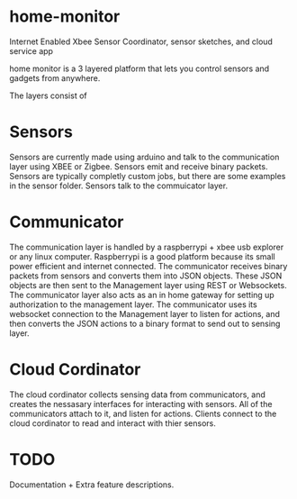 home-monitor
============

Internet Enabled Xbee Sensor Coordinator, sensor sketches, and cloud service app

home monitor is a 3 layered platform that lets you control sensors and gadgets from anywhere.

The layers consist of

Sensors
=======

Sensors are currently made using arduino and talk to the communication layer using XBEE or Zigbee. Sensors emit and receive binary packets.
Sensors are typically completly custom jobs, but there are some examples in the sensor folder. Sensors talk to the commuicator layer.

Communicator
============

The communication layer is handled by a raspberrypi + xbee usb explorer or any linux computer. Raspberrypi is a good platform because its small power efficient and internet connected.
The communicator receives binary packets from sensors and converts them into JSON objects. These JSON objects are then sent to the Management layer using REST or Websockets. The communicator layer also acts as an in home gateway for setting up authorization to the management layer.
The communicator uses its websocket connection to the Management layer to listen for actions, and then converts the JSON actions to a binary format to send out to sensing layer.

Cloud Cordinator
================

The cloud cordinator collects sensing data from communicators, and creates the nessasary interfaces for interacting with sensors. All of the communicators attach to it, and listen for actions.
Clients connect to the cloud cordinator to read and interact with thier sensors.

TODO
====
Documentation + Extra feature descriptions. 
